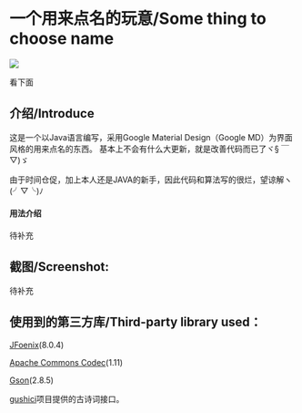 # 一个用来点名的玩意/Some thing to choose name

![ ](https://github.com/eatenid/dogename/raw/master/top.png)

看下面


## 介绍/Introduce
这是一个以Java语言编写，采用Google Material Design（Google MD）为界面风格的用来点名的东西。
基本上不会有什么大更新，就是改善代码而已了ヾ§ ￣▽)ゞ

由于时间仓促，加上本人还是JAVA的新手，因此代码和算法写的很烂，望谅解ヽ(╯▽╰)ﾉ

#### 用法介绍
待补充

## 截图/Screenshot:

待补充


## 使用到的第三方库/Third-party library used：


[JFoenix](https://github.com/jfoenixadmin/JFoenix)(8.0.4)


[Apache Commons Codec](http://commons.apache.org/proper/commons-codec/)(1.11)

[Gson](https://github.com/google/gson)(2.8.5)

[gushici](https://github.com/xenv/gushici/ "gushici")项目提供的古诗词接口。




